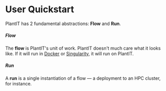 # User Quickstart

PlantIT has 2 fundamental abstractions: <i class="fas fa-stream fa-1x fa-fw"></i> **Flow** and <i class="fas fa-terminal fa-1x fa-fw"></i> **Run**.

##### Flow

The **flow** is PlantIT's unit of work. PlantIT doesn't much care what it looks like. If it will run in [Docker](https://www.docker.com/) or [Singularity](https://sylabs.io/singularity/), it will run on PlantIT.

##### Run

A **run** is a single instantiation of a flow &mdash; a deployment to an HPC cluster, for instance.

